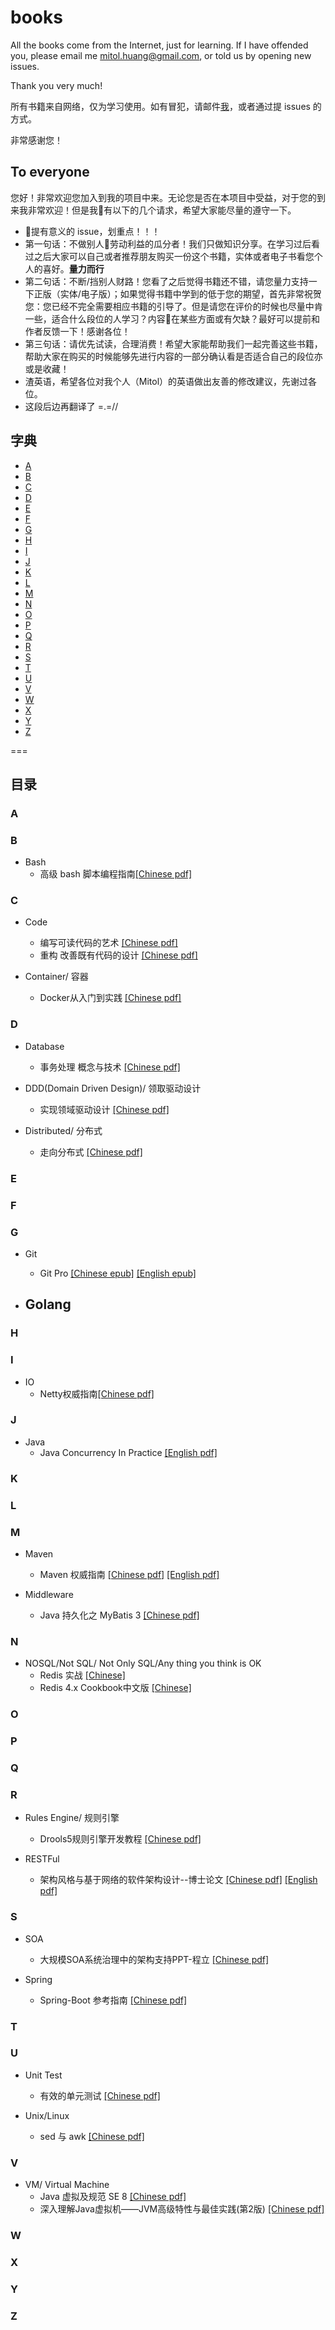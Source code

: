 # books

All the books come from the Internet, just for learning. If I have offended you, please email me [mitol.huang@gmail.com](mailto:mitol.huang@gmail.com), or told us by opening new issues.

Thank you very much!

所有书籍来自网络，仅为学习使用。如有冒犯，请邮件[我](mailto:mitol.huang@gmail.com)，或者通过提 issues 的方式。

非常感谢您！

## To everyone

您好！非常欢迎您加入到我的项目中来。无论您是否在本项目中受益，对于您的到来我非常欢迎！但是我有以下的几个请求，希望大家能尽量的遵守一下。

- 提有意义的 issue，划重点！！！
- 第一句话：不做别人劳动利益的瓜分者！我们只做知识分享。在学习过后看过之后大家可以自己或者推荐朋友购买一份这个书籍，实体或者电子书看您个人的喜好。**量力而行**
- 第二句话：不断/挡别人财路！您看了之后觉得书籍还不错，请您量力支持一下正版（实体/电子版）；如果觉得书籍中学到的低于您的期望，首先非常祝贺您：您已经不完全需要相应书籍的引导了。但是请您在评价的时候也尽量中肯一些，适合什么段位的人学习？内容在某些方面或有欠缺？最好可以提前和作者反馈一下！感谢各位！
- 第三句话：请优先试读，合理消费！希望大家能帮助我们一起完善这些书籍，帮助大家在购买的时候能够先进行内容的一部分确认看是否适合自己的段位亦或是收藏！
- 渣英语，希望各位对我个人（Mitol）的英语做出友善的修改建议，先谢过各位。
- 这段后边再翻译了 =.=//

## 字典

- [A](#A)
- [B](#B)
- [C](#C)
- [D](#D)
- [E](#E)
- [F](#F)
- [G](#G)
- [H](#H)
- [I](#I)
- [J](#J)
- [K](#K)
- [L](#L)
- [M](#M)
- [N](#N)
- [O](#O)
- [P](#P)
- [Q](#Q)
- [R](#R)
- [S](#S)
- [T](#T)
- [U](#U)
- [V](#V)
- [W](#W)
- [X](#X)
- [Y](#Y)
- [Z](#Z)

===

## 目录

### A

### B

- Bash
  - 高级 bash 脚本编程指南[[Chinese pdf]](./Bash/Advanced-Bash-Scripting-Guide-in-Chinese.pdf)

### C

- Code
  - 编写可读代码的艺术 [[Chinese pdf]](./ArtOfCode/编写可读代码的艺术.pdf)
  - 重构 改善既有代码的设计 [[Chinese pdf]](./ArtOfCode/重构_改善既有代码的设计.pdf)

- Container/ 容器
  - Docker从入门到实践 [[Chinese pdf]](./Container/docker_practice.pdf)

### D

- Database
  - 事务处理 概念与技术 [[Chinese pdf]](./Database/事务处理_概念与技术.pdf)

- DDD(Domain Driven Design)/ 领取驱动设计
  - 实现领域驱动设计 [[Chinese pdf]](./DomainDrivenDesign/实现领域驱动设计.pdf)

- Distributed/ 分布式
  - 走向分布式 [[Chinese pdf]](./Distributed/走向分布式.pdf)

### E

### F

### G

- Git
  - Git Pro [[Chinese epub]](./Git/progit-zh.936.epub) [[English epub]](./Git/progit-en.1084.epub)

- Golang
  - 

### H

### I

- IO
  - Netty权威指南[[Chinese pdf]](./IO/Netty权威指南.pdf)

### J

- Java
  - Java Concurrency In Practice [[English pdf]](./Java/Java-Concurrency-In-Practice.pdf)

### K

### L

### M

- Maven
  - Maven 权威指南 [[Chinese pdf]](./Maven/maven权威指南中文版.pdf) [[English pdf]](./Maven/Maven_the_reference_guide.pdf)

- Middleware
  - Java 持久化之 MyBatis 3 [[Chinese pdf]](./Middleware/Java+Persistence+with+MyBatis+3(中文版).pdf)

### N

- NOSQL/Not SQL/ Not Only SQL/Any thing you think is OK
  - Redis 实战 [[Chinese]](./NoSQL/RedisAction.md)
  - Redis 4.x Cookbook中文版 [[Chinese]](./NoSQL/RedisAction.md)

### O

### P

### Q

### R

- Rules Engine/ 规则引擎
  - Drools5规则引擎开发教程 [[Chinese pdf]](./RulesEngine/Drools5规则引擎开发教程.pdf)

- RESTFul
  - 架构风格与基于网络的软件架构设计--博士论文 [[Chinese pdf]](./Restful/架构风格与基于网络的软件架构设计--博士论文.pdf) [[English pdf]](./Restful/ArchitecturalStylesAndTheDesignOfNetwork-basedSoftwareArchitectures.pdf)

### S

- SOA 
  - 大规模SOA系统治理中的架构支持PPT-程立 [[Chinese pdf]](./SOA/大规模SOA系统治理中的架构支持-程立.pdf)

- Spring
  - Spring-Boot 参考指南 [[Chinese pdf]](./Spring/spring-boot-reference-guide-zh.pdf)

### T

### U

- Unit Test
  - 有效的单元测试 [[Chinese pdf]](./UnitTest/有效的单元测试.pdf)

- Unix/Linux
  - sed 与 awk [[Chinese pdf]](./Unix&Linux/sed与awk第三版.pdf)

### V

- VM/ Virtual Machine
  - Java 虚拟及规范 SE 8 [[Chinese pdf]](./VirtualMachine/Java虚拟机规范++Java+SE+8版.pdf)
  - 深入理解Java虚拟机——JVM高级特性与最佳实践(第2版) [[Chinese pdf]](./VirtualMachine/深入理解Java虚拟机——JVM高级特性与最佳实践(第2版).pdf)

### W

### X

### Y

### Z